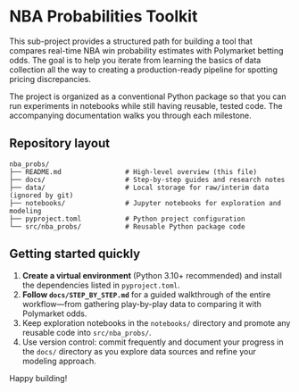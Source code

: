 # NBA Probabilities Toolkit

This sub-project provides a structured path for building a tool that compares
real-time NBA win probability estimates with Polymarket betting odds. The goal
is to help you iterate from learning the basics of data collection all the way
to creating a production-ready pipeline for spotting pricing discrepancies.

The project is organized as a conventional Python package so that you can run
experiments in notebooks while still having reusable, tested code. The
accompanying documentation walks you through each milestone.

## Repository layout

```
nba_probs/
├── README.md                # High-level overview (this file)
├── docs/                    # Step-by-step guides and research notes
├── data/                    # Local storage for raw/interim data (ignored by git)
├── notebooks/               # Jupyter notebooks for exploration and modeling
├── pyproject.toml           # Python project configuration
└── src/nba_probs/           # Reusable Python package code
```

## Getting started quickly

1. **Create a virtual environment** (Python 3.10+ recommended) and install the
   dependencies listed in `pyproject.toml`.
2. **Follow `docs/STEP_BY_STEP.md`** for a guided walkthrough of the entire
   workflow—from gathering play-by-play data to comparing it with Polymarket
   odds.
3. Keep exploration notebooks in the `notebooks/` directory and promote any
   reusable code into `src/nba_probs/`.
4. Use version control: commit frequently and document your progress in the
   `docs/` directory as you explore data sources and refine your modeling
   approach.

Happy building!
